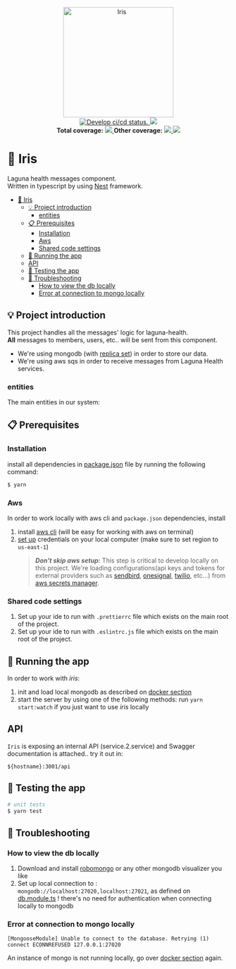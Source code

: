<p align="center">
  <a href="https://en.wikipedia.org/wiki/Iris_(mythology)" target="blank">
     <img src="https://upload.wikimedia.org/wikipedia/commons/a/aa/Winged_goddess_Cdm_Paris_392.jpg" height="250" alt="Iris" />
  </a><br/>
  <a href="https://github.com/LagunaHealth/iris/actions?query=branch%3Adevelop">
    <img src="https://github.com/LagunaHealth/iris/workflows/Iris/badge.svg" alt="Develop ci/cd status." />
  </a>
  <a href="https://github.com/LagunaHealth/iris/contributors" alt="Contributors">
    <img src="https://img.shields.io/github/contributors/badges/shields" />
  </a>
  <br/><b>Total coverage:</b>
  <a href="https://laguna-health-coverage.s3.amazonaws.com/iris/develop/lcov-report/index.html" alt="lines">
    <img src="https://laguna-health-coverage.s3.amazonaws.com/iris/develop/badge-lines.svg?branch=develop" />
  </a>
  <b>Other coverage:</b>
  <a href="https://laguna-health-coverage.s3.amazonaws.com/iris/develop/lcov-report/index.html" alt="functions">
    <img src="https://laguna-health-coverage.s3.amazonaws.com/iris/develop/badge-functions.svg?branch=develop" />
  </a>
  <a href="https://laguna-health-coverage.s3.amazonaws.com/iris/develop/lcov-report/index.html" alt="statements">
    <img src="https://laguna-health-coverage.s3.amazonaws.com/iris/develop/badge-statements.svg?branch=develop" />
  </a><br/>
</p>

# 📨 Iris

Laguna health messages component.
<br/>Written in typescript by using [Nest](https://github.com/nestjs/nest) framework.

- [📨 Iris](#-iris)
  - [💡 Project introduction](#-project-introduction)
    - [entities](#entities)
  - [📋 Prerequisites](#-prerequisites)
    - [Installation](#installation)
    - [Aws](#aws)
    - [Shared code settings](#shared-code-settings)
  - [🚀 Running the app](#-running-the-app)
  - [API](#api)
  - [🧪 Testing the app](#-testing-the-app)
  - [🎻 Troubleshooting](#-troubleshooting)
    - [How to view the db locally](#how-to-view-the-db-locally)
    - [Error at connection to mongo locally](#error-at-connection-to-mongo-locally)

## 💡 Project introduction

This project handles all the messages' logic for laguna-health.
<br/>**All** messages to members, users, etc.. will be sent from this component.

- We're using mongodb (with [replica set](https://docs.mongodb.com/manual/replication/)) in order to store our data.
- We're using aws sqs in order to receive messages from Laguna Health services.

### entities

The main entities in our system:

## 📋 Prerequisites

### Installation

install all dependencies in [package.json](./package.json) file by running the following command:

```bash
$ yarn
```

### Aws

In order to work locally with aws cli and `package.json` dependencies, install

1. install [aws cli](https://docs.aws.amazon.com/cli/latest/userguide/install-cliv2-mac.html) (will be easy for working with aws on terminal)
2. [set up](https://docs.aws.amazon.com/sdk-for-java/v1/developer-guide/setup-credentials.html) credentials on your local computer (make sure to set region to `us-east-1`)
   > **_Don't skip aws setup:_** This step is critical to develop locally on this project.
   > We're loading configurations(api keys and tokens for external providers such as
   > [sendbird](https://sendbird.com), [onesignal](https://onesignal.com), [twilio](https://www.twilio.com), etc...)
   > from [aws secrets manager](https://aws.amazon.com/secrets-manager/).

### Shared code settings

1. Set up your ide to run with `.prettierrc` file which exists on the main root of the project.
2. Set up your ide to run with `.eslintrc.js` file which exists on the main root of the project.

## 🚀 Running the app

In order to work with _iris_:

1. init and load local mongodb as described on [docker section](#docker)
2. start the server by using one of the following methods:
   run `yarn start:watch` if you just want to use _iris_ locally

## API 
`Iris` is exposing an internal API (service.2.service) and Swagger documentation is attached.. try it out in:
```
${hostname}:3001/api
```


## 🧪 Testing the app

```bash
# unit tests
$ yarn test
```

## 🎻 Troubleshooting

### How to view the db locally

1. Download and install [robomongo](https://robomongo.org/download) or any other mongodb visualizer you like
2. Set up local connection to : `mongodb://localhost:27020,localhost:27021`, as defined on [db.module.ts](./src/db/db.module.ts)
   ! there's no need for authentication when connecting locally to mongodb

### Error at connection to mongo locally

```text
[MongooseModule] Unable to connect to the database. Retrying (1)
connect ECONNREFUSED 127.0.0.1:27020
```

An instance of mongo is not running locally, go over [docker section](#docker) again.
